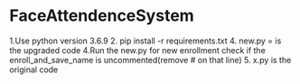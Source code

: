 # FaceAttendenceSystem
1.Use python version 3.6.9
2. pip install -r requirements.txt 
4. new.py = is the upgraded code
4.Run the new.py for new enrollment check if the enroll_and_save_name is uncommented(remove # on that line)
5. x.py is the original code

